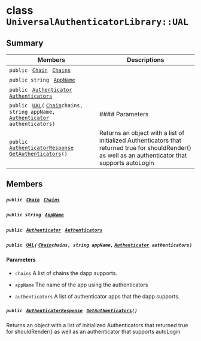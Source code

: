 # class `UniversalAuthenticatorLibrary::UAL` 

## Summary

 Members                                | Descriptions                                
----------------------------------------|---------------------------------------------
`public ` [`Chain`](UniversalAuthenticatorLibrary--Chain.md)` ` [`Chains`](#class_universal_authenticator_library_1_1_u_a_l_1a45650146a22f4396f56ca700b1112fc4) | 
`public string ` [`AppName`](#class_universal_authenticator_library_1_1_u_a_l_1aedf62881f9930f223db4378cc841fb9e) | 
`public ` [`Authenticator`](UniversalAuthenticatorLibrary--Authenticator.md)` ` [`Authenticators`](#class_universal_authenticator_library_1_1_u_a_l_1a0489bf70b67398b6781bdc3640e253c8) | 
`public ` [`UAL`](#class_universal_authenticator_library_1_1_u_a_l_1aad8f03cb9f9c47d5e46a272a8bd28d5c)`(` [`Chain`](UniversalAuthenticatorLibrary--Chain.md)` chains, string appName, ` [`Authenticator`](UniversalAuthenticatorLibrary--Authenticator.md)` authenticators)` | #### Parameters
`public ` [`AuthenticatorResponse`](UniversalAuthenticatorLibrary--AuthenticatorResponse.md)` ` [`GetAuthenticators`](#class_universal_authenticator_library_1_1_u_a_l_1a32805bd7ec1f6b56890af4fd5a36f16d)`()` | Returns an object with a list of initialized Authenticators that returned true for shouldRender() as well as an authenticator that supports autoLogin

## Members

##### `public ` [`Chain`](UniversalAuthenticatorLibrary--Chain.md)` ` [`Chains`](#class_universal_authenticator_library_1_1_u_a_l_1a45650146a22f4396f56ca700b1112fc4) 

##### `public string ` [`AppName`](#class_universal_authenticator_library_1_1_u_a_l_1aedf62881f9930f223db4378cc841fb9e) 

##### `public ` [`Authenticator`](UniversalAuthenticatorLibrary--Authenticator.md)` ` [`Authenticators`](#class_universal_authenticator_library_1_1_u_a_l_1a0489bf70b67398b6781bdc3640e253c8) 

##### `public ` [`UAL`](#class_universal_authenticator_library_1_1_u_a_l_1aad8f03cb9f9c47d5e46a272a8bd28d5c)`(` [`Chain`](UniversalAuthenticatorLibrary--Chain.md)` chains, string appName, ` [`Authenticator`](UniversalAuthenticatorLibrary--Authenticator.md)` authenticators)` 

#### Parameters
* `chains` A list of chains the dapp supports.

* `appName` The name of the app using the authenticators

* `authenticators` A list of authenticator apps that the dapp supports.

##### `public ` [`AuthenticatorResponse`](UniversalAuthenticatorLibrary--AuthenticatorResponse.md)` ` [`GetAuthenticators`](#class_universal_authenticator_library_1_1_u_a_l_1a32805bd7ec1f6b56890af4fd5a36f16d)`()` 

Returns an object with a list of initialized Authenticators that returned true for shouldRender() as well as an authenticator that supports autoLogin

